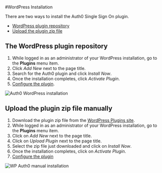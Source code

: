 #WordPress Installation

There are two ways to install the Auth0 Single Sign On plugin.

- [WordPress plugin repository](#1)
- [Upload the plugin zip file](#2)

## The WordPress plugin repository

1. While logged in as an administrator of your WordPress installation, go to the **Plugins** menu item.
2. Click *Add New* next to the page title.
3. Search for the Auth0 plugin and click *Install Now*.
4. Once the installation completes, click *Activate Plugin*.
5. [Configure the plugin](/cms/wordpress/configuration).

 <img src="https://cdn.auth0.com/docs/cms/wordpress/wp-auth0-install.gif" alt="Auth0 WordPress installation">

## Upload the plugin zip file manually

1. Download the plugin zip file from the [WordPress Plugins site](https://wordpress.org/plugins/auth0/).
2. While logged in as an administrator of your WordPress installation, go to the **Plugins** menu item.
3. Click on *Add New* next to the page title.
4. Click on *Upload Plugin* next to the page title.
5. Select the zip file just downloaded and click on *Install Now*.
6. Once the installation completes, click on *Activate Plugin*.
7. [Configure the plugin](/cms/wordpress/configuration)

 <img src="https://cdn.auth0.com/docs/cms/wordpress/wp-auth0-install-manual.gif" alt="WP Auth0 manual installation">
